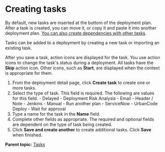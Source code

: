 # Creating tasks

By default, new tasks are inserted at the bottom of the deployment plan. After a task is created, you can move it, or copy it and paste it into another deployment plan. [You can also create dependencies with other tasks](cr_task_depend.md#).

Tasks can be added to a deployment by creating a new task or importing an existing task.

After you save a task, action icons are displayed for the task. You use action icons to change the task's status during a deployment. All tasks have the **Skip** action icon. Other icons, such as **Start**, are displayed when the context is appropriate for them.

1.   From the deployment detail page, click **Create task** to create one or more tasks. 
2.   Select the type of task. This field is required. The following are values for this field.
    -   Delayed
    -   Deployment Risk Analysis
    -   Email
    -   Header / Note
    -   Jenkins
    -   Manual
    -   Run another plan
    -   ServiceNow
    -   UrbanCode Deploy
    -   Wait for approval
3.   Type a name for the task in the **Name** field. 
4.   Complete other fields as appropriate. The required and optional fields are dependent on the type of task being created.
5.   Click **Save and create another** to create additional tasks. Click **Save** when finished. 

**Parent topic:** [Tasks](../../com.crelease.doc/topics/cr_task_ov.md)

